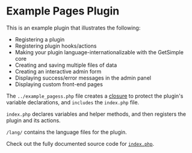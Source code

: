 # Example Pages Plugin
This is an example plugin that illustrates the following:

* Registering a plugin
* Registering plugin hooks/actions
* Making your plugin language-internationalizable with the GetSimple core
* Creating and saving multiple files of data
* Creating an interactive admin form
* Displaying success/error messages in the admin panel
* Displaying custom front-end pages

The `../example_pagess.php` file creates a [closure](http://php.net/manual/en/functions.anonymous.php) to protect the plugin's variable
declarations, and `includes` the `index.php` file.

`index.php` declares variables and helper methods, and then registers the plugin
and its actions.

`/lang/` contains the language files for the plugin.

Check out the fully documented source code for [`index.php`](index.php).

